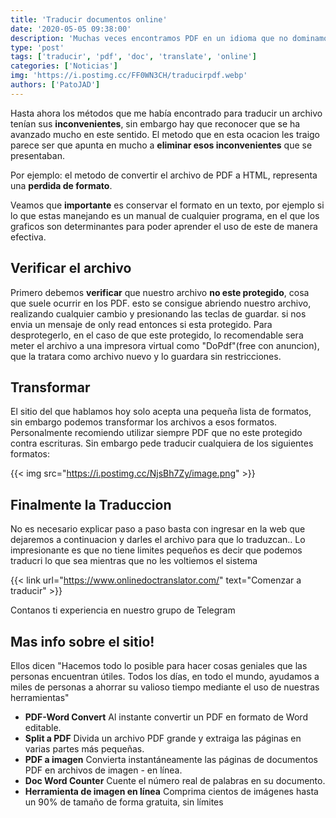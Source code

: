 ```yaml
---
title: 'Traducir documentos online'
date: '2020-05-05 09:38:00'
description: 'Muchas veces encontramos PDF en un idioma que no dominamos, ya sea texto o información. Aqui una de las mejores herramientas free para traducirlos!'
type: 'post'
tags: ['traducir', 'pdf', 'doc', 'translate', 'online']
categories: ['Noticias']
img: 'https://i.postimg.cc/FF0WN3CH/traducirpdf.webp'
authors: ['PatoJAD']
---
```


Hasta ahora los métodos que me había encontrado para traducir un archivo tenían sus **inconvenientes**, sin embargo hay que reconocer que se ha avanzado mucho en este sentido. El metodo que en esta ocacion les traigo parece ser que apunta en mucho a **eliminar esos inconvenientes** que se presentaban.

Por ejemplo: el metodo de convertir el archivo de PDF a HTML, representa una **perdida de formato**.

Veamos que **importante** es conservar el formato en un texto, por ejemplo si lo que estas manejando es un manual de cualquier programa, en el que los graficos son determinantes para poder aprender el uso de este de manera efectiva.

## Verificar el archivo

Primero debemos **verificar** que nuestro archivo **no este protegido**, cosa que suele ocurrir en los PDF. esto se consigue abriendo nuestro archivo, realizando cualquier cambio y presionando las teclas de guardar. si nos envia un mensaje de only read entonces si esta protegido. Para desprotegerlo, en el caso de que este protegido, lo recomendable sera meter el archivo a una impresora virtual como "DoPdf"(free con anuncion), que la tratara como archivo nuevo y lo guardara sin restricciones.

## Transformar

El sitio del que hablamos hoy solo acepta una pequeña lista de formatos, sin embargo podemos transformar los archivos a esos formatos. Personalmente recomiendo utilizar siempre PDF que no este protegido contra escrituras. Sin embargo pede traducir cualquiera de los siguientes formatos:

{{< img src="https://i.postimg.cc/NjsBh7Zy/image.png" >}}

## Finalmente la Traduccion

No es necesario explicar paso a paso basta con ingresar en la web que dejaremos a continuacion y darles el archivo para que lo traduzcan.. Lo impresionante es que no tiene limites pequeños es decir que podemos traducri lo que sea mientras que no les voltiemos el sistema

{{< link url="https://www.onlinedoctranslator.com/" text="Comenzar a traducir" >}}

Contanos ti experiencia en nuestro grupo de Telegram

## Mas info sobre el sitio!

Ellos dicen "Hacemos todo lo posible para hacer cosas geniales que las personas encuentran útiles. Todos los días, en todo el mundo, ayudamos a miles de personas a ahorrar su valioso tiempo mediante el uso de nuestras herramientas"

-   **PDF-Word Convert** Al instante convertir un PDF en formato de Word editable.
-   **Split a PDF** Divida un archivo PDF grande y extraiga las páginas en varias partes más pequeñas.
-   **PDF a imagen** Convierta instantáneamente las páginas de documentos PDF en archivos de imagen - en línea.
-   **Doc Word Counter** Cuente el número real de palabras en su documento.
-   **Herramienta de imagen en línea** Comprima cientos de imágenes hasta un 90% de tamaño de forma gratuita, sin límites

